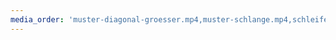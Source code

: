 ```yaml
---
media_order: 'muster-diagonal-groesser.mp4,muster-schlange.mp4,schleife-abbrechen.mp4,schleife-fortfahren.mp4'
---
```


